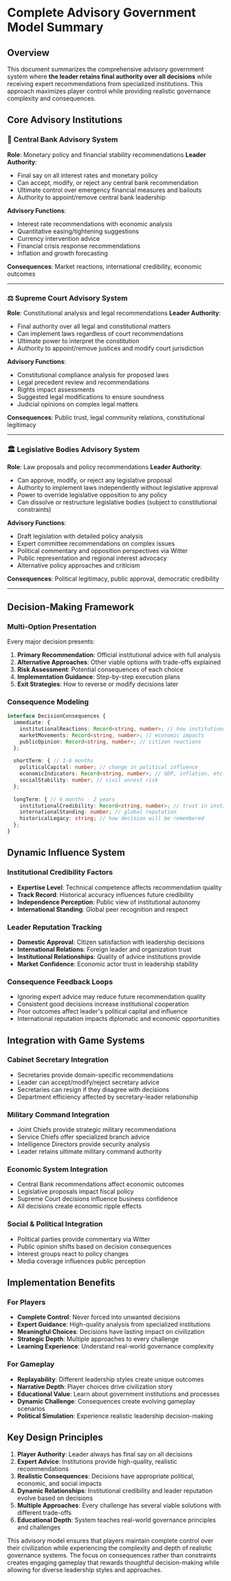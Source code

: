 # Complete Advisory Government Model Summary

## Overview
This document summarizes the comprehensive advisory government system where **the leader retains final authority over all decisions** while receiving expert recommendations from specialized institutions. This approach maximizes player control while providing realistic governance complexity and consequences.

## Core Advisory Institutions

### 🏦 **Central Bank Advisory System**
**Role**: Monetary policy and financial stability recommendations
**Leader Authority**: 
- Final say on all interest rates and monetary policy
- Can accept, modify, or reject any central bank recommendation
- Ultimate control over emergency financial measures and bailouts
- Authority to appoint/remove central bank leadership

**Advisory Functions**:
- Interest rate recommendations with economic analysis
- Quantitative easing/tightening suggestions
- Currency intervention advice
- Financial crisis response recommendations
- Inflation and growth forecasting

**Consequences**: Market reactions, international credibility, economic outcomes

---

### ⚖️ **Supreme Court Advisory System**
**Role**: Constitutional analysis and legal recommendations
**Leader Authority**:
- Final authority over all legal and constitutional matters
- Can implement laws regardless of court recommendations
- Ultimate power to interpret the constitution
- Authority to appoint/remove justices and modify court jurisdiction

**Advisory Functions**:
- Constitutional compliance analysis for proposed laws
- Legal precedent review and recommendations
- Rights impact assessments
- Suggested legal modifications to ensure soundness
- Judicial opinions on complex legal matters

**Consequences**: Public trust, legal community relations, constitutional legitimacy

---

### 🏛️ **Legislative Bodies Advisory System**
**Role**: Law proposals and policy recommendations
**Leader Authority**:
- Can approve, modify, or reject any legislative proposal
- Authority to implement laws independently without legislative approval
- Power to override legislative opposition to any policy
- Can dissolve or restructure legislative bodies (subject to constitutional constraints)

**Advisory Functions**:
- Draft legislation with detailed policy analysis
- Expert committee recommendations on complex issues
- Political commentary and opposition perspectives via Witter
- Public representation and regional interest advocacy
- Alternative policy approaches and criticism

**Consequences**: Political legitimacy, public approval, democratic credibility

---

## Decision-Making Framework

### **Multi-Option Presentation**
Every major decision presents:
1. **Primary Recommendation**: Official institutional advice with full analysis
2. **Alternative Approaches**: Other viable options with trade-offs explained
3. **Risk Assessment**: Potential consequences of each choice
4. **Implementation Guidance**: Step-by-step execution plans
5. **Exit Strategies**: How to reverse or modify decisions later

### **Consequence Modeling**
```typescript
interface DecisionConsequences {
  immediate: {
    institutionalReactions: Record<string, number>; // how institutions respond
    marketMovements: Record<string, number>; // economic impacts
    publicOpinion: Record<string, number>; // citizen reactions
  };
  
  shortTerm: { // 1-6 months
    politicalCapital: number; // change in political influence
    economicIndicators: Record<string, number>; // GDP, inflation, etc.
    socialStability: number; // civil unrest risk
  };
  
  longTerm: { // 6 months - 2 years
    institutionalCredibility: Record<string, number>; // trust in institutions
    internationalStanding: number; // global reputation
    historicalLegacy: string; // how decision will be remembered
  };
}
```

## Dynamic Influence System

### **Institutional Credibility Factors**
- **Expertise Level**: Technical competence affects recommendation quality
- **Track Record**: Historical accuracy influences future credibility
- **Independence Perception**: Public view of institutional autonomy
- **International Standing**: Global peer recognition and respect

### **Leader Reputation Tracking**
- **Domestic Approval**: Citizen satisfaction with leadership decisions
- **International Relations**: Foreign leader and organization trust
- **Institutional Relationships**: Quality of advice institutions provide
- **Market Confidence**: Economic actor trust in leadership stability

### **Consequence Feedback Loops**
- Ignoring expert advice may reduce future recommendation quality
- Consistent good decisions increase institutional cooperation
- Poor outcomes affect leader's political capital and influence
- International reputation impacts diplomatic and economic opportunities

## Integration with Game Systems

### **Cabinet Secretary Integration**
- Secretaries provide domain-specific recommendations
- Leader can accept/modify/reject secretary advice
- Secretaries can resign if they disagree with decisions
- Department efficiency affected by secretary-leader relationship

### **Military Command Integration**
- Joint Chiefs provide strategic military recommendations
- Service Chiefs offer specialized branch advice
- Intelligence Directors provide security analysis
- Leader retains ultimate military command authority

### **Economic System Integration**
- Central Bank recommendations affect economic outcomes
- Legislative proposals impact fiscal policy
- Supreme Court decisions influence business confidence
- All decisions create economic ripple effects

### **Social & Political Integration**
- Political parties provide commentary via Witter
- Public opinion shifts based on decision consequences
- Interest groups react to policy changes
- Media coverage influences public perception

## Implementation Benefits

### **For Players**
- **Complete Control**: Never forced into unwanted decisions
- **Expert Guidance**: High-quality analysis from specialized institutions
- **Meaningful Choices**: Decisions have lasting impact on civilization
- **Strategic Depth**: Multiple approaches to every challenge
- **Learning Experience**: Understand real-world governance complexity

### **For Gameplay**
- **Replayability**: Different leadership styles create unique outcomes
- **Narrative Depth**: Player choices drive civilization story
- **Educational Value**: Learn about government institutions and processes
- **Dynamic Challenge**: Consequences create evolving gameplay scenarios
- **Political Simulation**: Experience realistic leadership decision-making

## Key Design Principles

1. **Player Authority**: Leader always has final say on all decisions
2. **Expert Advice**: Institutions provide high-quality, realistic recommendations
3. **Realistic Consequences**: Decisions have appropriate political, economic, and social impacts
4. **Dynamic Relationships**: Institutional credibility and leader reputation evolve based on decisions
5. **Multiple Approaches**: Every challenge has several viable solutions with different trade-offs
6. **Educational Depth**: System teaches real-world governance principles and challenges

This advisory model ensures that players maintain complete control over their civilization while experiencing the complexity and depth of realistic governance systems. The focus on consequences rather than constraints creates engaging gameplay that rewards thoughtful decision-making while allowing for diverse leadership styles and approaches.
